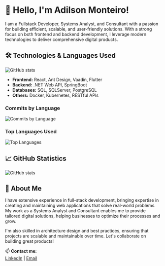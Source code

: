 # 👋 Hello, I'm Adilson Monteiro!

I am a Fullstack Developer, Systems Analyst, and Consultant with a passion for building efficient, scalable, and user-friendly solutions. With a strong focus on both frontend and backend development, I leverage modern technologies to deliver comprehensive digital products.

## 🛠️ Technologies & Languages Used
![GitHub stats](https://github-readme-stats.vercel.app/api/top-langs/?username=AdilsonRTB)

- **Frontend:** React, Ant Design, Vaadin, Flutter
- **Backend:** .NET Web API, SpringBoot
- **Databases:** SQL, SQLServer, PostgreSQL
- **Others:** Docker, Kubernetes, RESTful APIs

### Commits by Language

![Commits by Language](https://github-readme-stats.vercel.app/api/top-langs/?username=AdilsonRTB&layout=compact&theme=radical)

### Top Languages Used
![Top Languages](https://github-readme-stats.vercel.app/api/top-langs/?username=AdilsonRTB&layout=compact&theme=radical)

## 📈 GitHub Statistics

![GitHub stats](https://github-readme-stats.vercel.app/api?username=AdilsonRTB&count_private=true&show_icons=true&theme=radical&include_all_commits=true&access_token=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)

## 💬 About Me

I have extensive experience in full-stack development, bringing expertise in creating and maintaining web applications that solve real-world problems. My work as a Systems Analyst and Consultant enables me to provide tailored digital solutions, helping businesses to optimize their processes and grow.

I'm also skilled in architecture design and best practices, ensuring that projects are scalable and maintainable over time. Let's collaborate on building great products!

📫 **Contact me:**  
[LinkedIn](https://linkedin.com/in/adilsonrtb) | [Email](mailto:adilson.monteiro@example.com)





